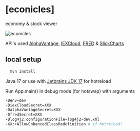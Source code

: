# [econicles]

economy & stock viewer<br>

![econicles](https://i.imgur.com/0L7Jfa4.png)

API's used [AlphaVantage](https://www.alphavantage.co), [IEXCloud](https://iexcloud.io), [FRED](https://fred.stlouisfed.org) & [SlickCharts](https://www.slickcharts.com/sp500)

## local setup

```bash
  mvn install
```

Java 17 or use with [Jetbrains JDK 17](https://github.com/JetBrains/JetBrainsRuntime/releases/tag/jbr17.0.2b396.4) for hotreload

Run App.main() in debug mode (for hotswap) with arguments

```bash
-Denv=dev
-DiexCloudSecret=XXX
-DalphaVantageSecret=XXX
-DfredSecret=XXX
-Dlog4j2.configurationFile=log4j2-dev.xml
-XX:+AllowEnhancedClassRedefinition # if hotreload!
```

